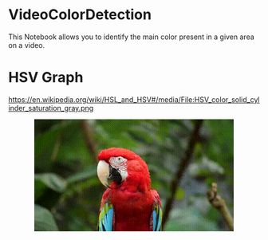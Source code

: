 # VideoColorDetection
This Notebook allows you to identify the main color present in a given area on a video.


# HSV Graph
 https://en.wikipedia.org/wiki/HSL_and_HSV#/media/File:HSV_color_solid_cylinder_saturation_gray.png
 
 <p align="center"><img src="data/gif/VideoOutput.gif"\></p>
